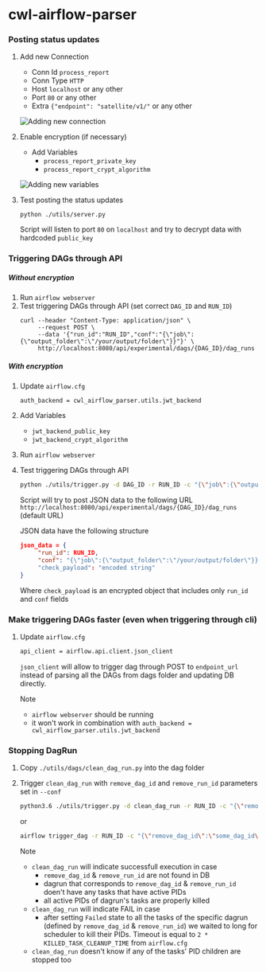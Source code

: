 # cwl-airflow-parser


### Posting status updates
1. Add new Connection
    - Conn Id `process_report`
    - Conn Type `HTTP`
    - Host `localhost` or any other
    - Port `80` or any other
    - Extra `{"endpoint": "satellite/v1/"` or any other
    
    ![Adding new connection](https://raw.githubusercontent.com/michael-kotliar/cwl-airflow-parser/master/docs/connection.png)
    
2. Enable encryption (if necessary)
    - Add Variables
        - `process_report_private_key`
        - `process_report_crypt_algorithm`
    
    ![Adding new variables](https://raw.githubusercontent.com/michael-kotliar/cwl-airflow-parser/master/docs/variables.png)

3. Test posting the status updates
   ```
   python ./utils/server.py
   ```
   Script will listen to port `80` on `localhost` and try to decrypt data with hardcoded `public_key`


### Triggering DAGs through API
##### Without encryption
1. Run `airflow webserver`
2. Test triggering DAGs through API (set correct `DAG_ID` and `RUN_ID`)
   ```
   curl --header "Content-Type: application/json" \
        --request POST \
        --data '{"run_id":"RUN_ID","conf":"{\"job\":{\"output_folder\":\"/your/output/folder\"}}"}' \
        http://localhost:8080/api/experimental/dags/{DAG_ID}/dag_runs
   ```

##### With encryption
1. Update `airflow.cfg`
   ```
   auth_backend = cwl_airflow_parser.utils.jwt_backend
   ```
2. Add Variables
    - `jwt_backend_public_key`
    - `jwt_backend_crypt_algorithm`

3. Run `airflow webserver`

4. Test triggering DAGs through API
   ```bash
   python ./utils/trigger.py -d DAG_ID -r RUN_ID -c "{\"job\":{\"output_folder\":\"/your/output/folder\"}}"
   ```
   Script will try to post JSON data to the following URL
   `http://localhost:8080/api/experimental/dags/{DAG_ID}/dag_runs` (default URL)
   
   JSON data have the following structure
   ```json
   json_data = {
        "run_id": RUN_ID,
        "conf": "{\"job\":{\"output_folder\":\"/your/output/folder\"}}"
        "check_payload": "encoded string"
   }
   ```
   Where `check_payload` is an encrypted object that includes only `run_id` and `conf` fields
   
   
### Make triggering DAGs faster (even when triggering through cli)
1. Update `airflow.cfg`
   ```bash
   api_client = airflow.api.client.json_client
   ```
   
   `json_client` will allow to trigger dag through POST to `endpoint_url` instead of parsing all the DAGs from dags folder and
    updating DB directly.
    
    Note
    - `airflow webserver` should be running
    - it won't work in combination with `auth_backend = cwl_airflow_parser.utils.jwt_backend`
 
 
### Stopping DagRun 
1. Copy `./utils/dags/clean_dag_run.py` into the dag folder
2. Trigger `clean_dag_run` with `remove_dag_id` and `remove_run_id` parameters set in `--conf`
   ```bash
   python3.6 ./utils/trigger.py -d clean_dag_run -r RUN_ID -c "{\"remove_dag_id\":\"some_dag_id\", \"remove_run_id\":\"some_run_id\"}"
   ```
   or
   ```bash
   airflow trigger_dag -r RUN_ID -c "{\"remove_dag_id\":\"some_dag_id\", \"remove_run_id\":\"some_run_id\"}" clean_dag_run
   ```
   
   Note
   - `clean_dag_run` will indicate successfull execution in case
        - `remove_dag_id` & `remove_run_id` are not found in DB
        - dagrun that corresponds to `remove_dag_id` & `remove_run_id` doen't have any tasks that
          have active PIDs
        - all active PIDs of dagrun's tasks are properly killed
   - `clean_dag_run` will indicate FAIL in case
        - after setting `Failed` state to all the tasks of the specific dagrun (defined by `remove_dag_id` & `remove_run_id`)
        we waited to long for scheduler to kill their PIDs. Timeout is equal to `2 * KILLED_TASK_CLEANUP_TIME` from
        `airflow.cfg`
   - `clean_dag_run` doesn't know if any of the tasks' PID children are stopped too 
        